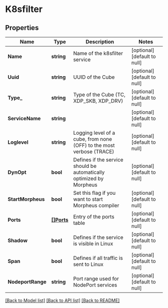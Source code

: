# K8sfilter

## Properties
Name | Type | Description | Notes
------------ | ------------- | ------------- | -------------
**Name** | **string** | Name of the k8sfilter service | [optional] [default to null]
**Uuid** | **string** | UUID of the Cube | [optional] [default to null]
**Type_** | **string** | Type of the Cube (TC, XDP_SKB, XDP_DRV) | [optional] [default to null]
**ServiceName** | **string** |  | [optional] [default to null]
**Loglevel** | **string** | Logging level of a cube, from none (OFF) to the most verbose (TRACE) | [optional] [default to null]
**DynOpt** | **bool** | Defines if the service should be automatically optimized by Morpheus | [optional] [default to null]
**StartMorpheus** | **bool** | Set this flag if you want to start Morpheus compiler | [optional] [default to null]
**Ports** | [**[]Ports**](Ports.md) | Entry of the ports table | [optional] [default to null]
**Shadow** | **bool** | Defines if the service is visible in Linux | [optional] [default to null]
**Span** | **bool** | Defines if all traffic is sent to Linux | [optional] [default to null]
**NodeportRange** | **string** | Port range used for NodePort services | [optional] [default to null]

[[Back to Model list]](../README.md#documentation-for-models) [[Back to API list]](../README.md#documentation-for-api-endpoints) [[Back to README]](../README.md)


